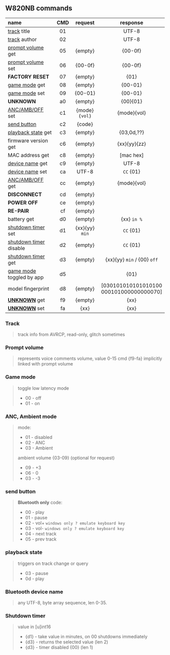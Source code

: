 ## W820NB commands

| name                                      | CMD |    request     |                  response                   |
|:------------------------------------------|:---:|:--------------:|:-------------------------------------------:|
| [track](#track) title                     | 01  |                |                    UTF-8                    |
| [track](#track) author                    | 02  |                |                    UTF-8                    |
| [prompt volume](#prompt-volume) get       | 05  |    {empty}     |                   {00-0f}                   |
| [prompt volume](#prompt-volume) set       | 06  |    {00-0f}     |                   {00-0f}                   |
| **FACTORY RESET**                         | 07  |    {empty}     |                    {01}                     |
| [game mode](#game-mode) get               | 08  |    {empty}     |                   {00-01}                   |
| [game mode](#game-mode) set               | 09  |    {00-01}     |                   {00-01}                   |
| **UNKNOWN**                               | a0  |    {empty}     |                  {00}{01}                   |
| [ANC/AMB/OFF](#anc-ambient-mode) set      | c1  | {mode}`{vol}`  |                 {mode}{vol}                 |
| [send button](#send-button)               | c2  |     {code}     |                                             |
| [playback state](#playback-state) get     | c3  |    {empty}     |                 {03,0d,??}                  |
| firmware version get                      | c6  |    {empty}     |                {xx}{yy}{zz}                 |
| MAC address get                           | c8  |    {empty}     |                  [mac hex]                  |
| [device name](#bluetooth-device-name) get | c9  |    {empty}     |                    UTF-8                    |
| [device name](#bluetooth-device-name) set | ca  |     UTF-8      |                  `CC` {01}                  |
| [ANC/AMB/OFF](#anc-ambient-mode) get      | cc  |    {empty}     |                 {mode}{vol}                 |
| **DISCONNECT**                            | cd  |    {empty}     |                                             |
| **POWER OFF**                             | ce  |    {empty}     |                                             |
| **RE-PAIR**                               | cf  |    {empty}     |                                             |
| battery get                               | d0  |    {empty}     |                 {xx} `in %`                 |
| [shutdown timer](#shutdown-timer) set     | d1  | {xx}{yy} `min` |                  `CC` {01}                  |
| [shutdown timer](#shutdown-timer) disable | d2  |    {empty}     |                  `CC` {01}                  |
| [shutdown timer](#shutdown-timer) get     | d3  |    {empty}     |         {xx}{yy} `min` / {00} `off`         |
| [game mode](#game-mode) toggled by app    | d5  |                |                    {01}                     |
| model fingerprint                         | d8  |    {empty}     | [030101010101010100<br/>000101000000000070] |
| [**UNKNOWN**](#prompt-volume) get         | f9  |    {empty}     |                    {xx}                     |
| [**UNKNOWN**](#prompt-volume) set         | fa  |      {xx}      |                    {xx}                     |

### Track

> track info from AVRCP, read-only, glitch sometimes

### Prompt volume

> represents voice comments volume, value 0-15
> cmd {f9-fa} implicitly linked with prompt volume

### Game mode

> toggle low latency mode
> + 00 - off
> + 01 - on

### ANC, Ambient mode

> mode:
> + 01 - disabled
> + 02 - ANC
> + 03 - Ambient
>
> ambient volume {03-09} (optional for request)
> + 09 - +3
> + 06 - 0
> + 03 - -3

### send button

> **Bluetooth only**
> code:
> + 00 - play
> + 01 - pause
> + 02 - vol+ `windows only ? emulate keyboard key`
> + 03 - vol- `windows only ? emulate keyboard key`
> + 04 - next track
> + 05 - prev track

### playback state

> triggers on track change or query
> + 03 - pause
> + 0d - play

### Bluetooth device name

> any UTF-8, byte array sequence, len 0-35.

### Shutdown timer

> value in [u]int16
> + {d1} - take value in minutes, on 00 shutdowns immediately
> + {d3} - returns the selected value (len 2)
> + {d3} - timer disabled {00} (len 1)
